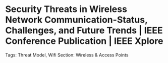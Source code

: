 # Security Threats in Wireless Network Communication-Status, Challenges, and Future Trends | IEEE Conference Publication | IEEE Xplore

Tags: Threat Model, Wifi
Section: Wireless & Access Points